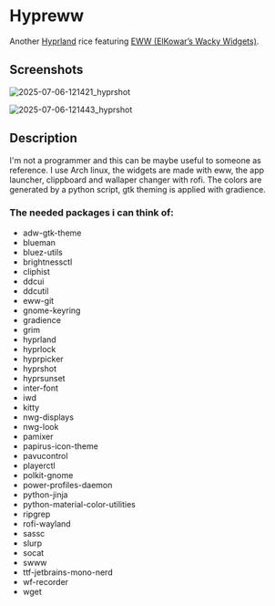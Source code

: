 # Hypreww

Another [Hyprland](https://github.com/hyprwm/Hyprland) rice featuring [EWW (ElKowar’s Wacky Widgets)](https://elkowar.github.io/eww/).

## Screenshots

![2025-07-06-121421_hyprshot](https://github.com/user-attachments/assets/15da2e95-a14e-4648-906e-9826881bd82c)

![2025-07-06-121443_hyprshot](https://github.com/user-attachments/assets/f68c2531-7d32-4e0b-bfb6-27df9fb78bfe)

## Description

I'm not a programmer and this can be maybe useful to someone as reference.
I use Arch linux, the widgets are made with eww, the app launcher, clippboard and wallaper changer with rofi. The colors are generated by a python script, gtk theming is applied with gradience. 

### The needed packages i can think of:

- adw-gtk-theme
- blueman
- bluez-utils
- brightnessctl
- cliphist
- ddcui
- ddcutil
- eww-git
- gnome-keyring
- gradience
- grim
- hyprland
- hyprlock
- hyprpicker
- hyprshot
- hyprsunset
- inter-font
- iwd
- kitty
- nwg-displays
- nwg-look
- pamixer
- papirus-icon-theme
- pavucontrol
- playerctl
- polkit-gnome
- power-profiles-daemon
- python-jinja
- python-material-color-utilities
- ripgrep
- rofi-wayland
- sassc
- slurp
- socat
- swww
- ttf-jetbrains-mono-nerd
- wf-recorder
- wget



